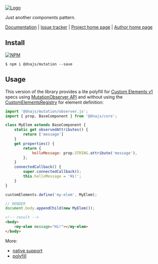 [![Logo](https://cdn.rawgit.com/Chialab/dna/master/logo.svg)](http://dna.chialab.io)

Just another components pattern.

[Documentation](http://dna.chialab.io/docs) | [Issue tracker](https://github.com/Chialab/dna/issues) | [Project home page](http://dna.chialab.io) | [Author home page](http://www.chialab.com)

## Install

[![NPM](https://img.shields.io/npm/v/@dnajs/mutation.svg)](https://www.npmjs.com/package/@dnajs/mutation)
```
$ npm i @dnajs/mutation --save
```

## Usage

This version of the library provides a lite polyfill for [Custom Elements v1](https://www.w3.org/TR/custom-elements/) specs using [MutationObserver API](https://developer.mozilla.org/it/docs/Web/API/MutationObserver) and without using the [CustomElementsRegistry](https://www.w3.org/TR/custom-elements/#custom-elements-api) for element definition:

```js
import '@dnajs/mutation/observer.js';
import { prop, BaseComponent } from '@dnajs/core';

class MyElem extends BaseComponent {
    static get observedAttributes() {
        return ['message']
    }
    get properties() {
        return {
            helloMessage: prop.STRING.attribute('message'),
        };
    }
    connectedCallback() {
        super.connectedCallback();
        this.helloMessage = 'Hi!';
    }
}

customElements.define('my-elem', MyElem);

// RENDER
document.body.appendChild(new MyElem());
```
```html
<!-- result -->
<body>
    <my-elem message="Hi!"></my-elem>
</body>
```

More:
* [native support](http://caniuse.com/#feat=mutationobserver)
* [polyfill](https://github.com/webcomponents/webcomponentsjs/tree/master/src/MutationObserver)

